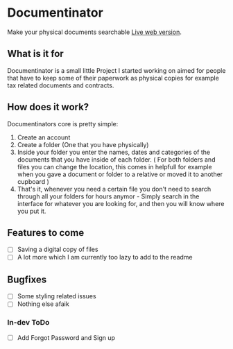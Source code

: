 # Documentinator
Make your physical documents searchable [Live web version](https://documentinator.vercel.app/).

## What is it for
Documentinator is a small little Project I started working on aimed for people that have to keep some of their paperwork as physical copies for example tax related documents and contracts.

## How does it work?
Documentinators core is pretty simple:
1. Create an account
2. Create a folder (One that you have physically)
3. Inside your folder you enter the names, dates and categories of the documents that you have inside of each folder.
( For both folders and files you can change the location, this comes in helpfull for example when you gave a document or folder to a relative or moved it to another cupboard )
4. That's it, whenever you need a certain file you don't need to search through all your folders for hours anymor - Simply search in the interface for whatever you are looking for, and then you will know where you put it.

## Features to come
- [ ] Saving a digital copy of files
- [ ] A lot more which I am currently too lazy to add to the readme

## Bugfixes
- [ ] Some styling related issues
- [ ] Nothing else afaik

### In-dev ToDo
- [ ] Add Forgot Password and Sign up
